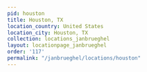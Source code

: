 ```yaml
---
pid: houston
title: Houston, TX
location_country: United States
location_city: Houston, TX
collection: locations_janbrueghel
layout: locationpage_janbrueghel
order: '117'
permalink: "/janbrueghel/locations/houston"
---
```

